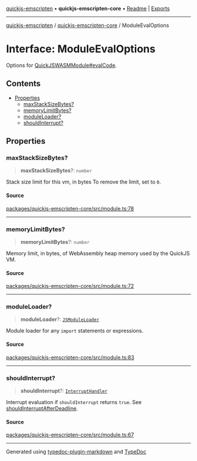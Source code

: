 [quickjs-emscripten](../../packages.md) • **quickjs-emscripten-core** • [Readme](../README.md) \| [Exports](../exports.md)

***

[quickjs-emscripten](../../packages.md) / [quickjs-emscripten-core](../exports.md) / ModuleEvalOptions

# Interface: ModuleEvalOptions

Options for [QuickJSWASMModule#evalCode](../classes/QuickJSWASMModule.md#evalcode).

## Contents

- [Properties](ModuleEvalOptions.md#properties)
  - [maxStackSizeBytes?](ModuleEvalOptions.md#maxstacksizebytes)
  - [memoryLimitBytes?](ModuleEvalOptions.md#memorylimitbytes)
  - [moduleLoader?](ModuleEvalOptions.md#moduleloader)
  - [shouldInterrupt?](ModuleEvalOptions.md#shouldinterrupt)

## Properties

### maxStackSizeBytes?

> **maxStackSizeBytes**?: `number`

Stack size limit for this vm, in bytes
To remove the limit, set to `0`.

#### Source

[packages/quickjs-emscripten-core/src/module.ts:78](https://github.com/justjake/quickjs-emscripten/blob/main/packages/quickjs-emscripten-core/src/module.ts#L78)

***

### memoryLimitBytes?

> **memoryLimitBytes**?: `number`

Memory limit, in bytes, of WebAssembly heap memory used by the QuickJS VM.

#### Source

[packages/quickjs-emscripten-core/src/module.ts:72](https://github.com/justjake/quickjs-emscripten/blob/main/packages/quickjs-emscripten-core/src/module.ts#L72)

***

### moduleLoader?

> **moduleLoader**?: [`JSModuleLoader`](JSModuleLoader.md)

Module loader for any `import` statements or expressions.

#### Source

[packages/quickjs-emscripten-core/src/module.ts:83](https://github.com/justjake/quickjs-emscripten/blob/main/packages/quickjs-emscripten-core/src/module.ts#L83)

***

### shouldInterrupt?

> **shouldInterrupt**?: [`InterruptHandler`](../exports.md#interrupthandler)

Interrupt evaluation if `shouldInterrupt` returns `true`.
See [shouldInterruptAfterDeadline](../exports.md#shouldinterruptafterdeadline).

#### Source

[packages/quickjs-emscripten-core/src/module.ts:67](https://github.com/justjake/quickjs-emscripten/blob/main/packages/quickjs-emscripten-core/src/module.ts#L67)

***

Generated using [typedoc-plugin-markdown](https://www.npmjs.com/package/typedoc-plugin-markdown) and [TypeDoc](https://typedoc.org/)
